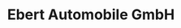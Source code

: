 ---
title: "Ebert Automobile GmbH"
url: /hirschberg-an-der-bergstrasse/ebert-automobile-gmbh/
shop: Autohaus
---